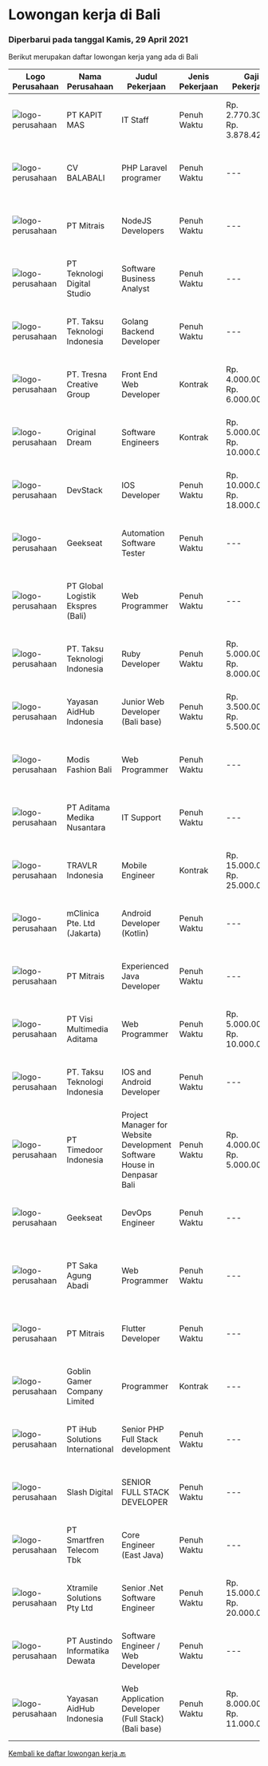 
  # Lowongan kerja di Bali

  ### Diperbarui pada tanggal Kamis, 29 April 2021

  Berikut merupakan daftar lowongan kerja yang ada di Bali

  |Logo Perusahaan | Nama Perusahaan | Judul Pekerjaan | Jenis Pekerjaan | Gaji Pekerjaan | Lokasi | Deskripsi | Tanggal diunggah | Pranala |
  | -------------- | --------------- | --------------- | --------- | --------- | -------------- | ------- | ----------- | ----------- |
  |![logo-perusahaan](https://image-service-cdn.seek.com.au/a6292a8a93a3137a8ddff8ded108627943c58a0f/ee4dce1061f3f616224767ad58cb2fc751b8d2dc)|PT KAPIT MAS|IT Staff|Penuh Waktu|Rp. 2.770.300-Rp. 3.878.420|Denpasar|· Candidate must possess at least Bachelor's Degree.· Required language(s): English.· At least 1 Year of working experience in the related field is...|Rabu, 28 April 2021|https://www.jobstreet.co.id/id/job/it-staff-3519030?token=0~0ee3ec60-12e8-4ee3-9812-5db2c6705324&sectionRank=1&jobId=jobstreet-id-job-3519030|
|![logo-perusahaan](https://image-service-cdn.seek.com.au/51ad688143344492892d184eed2f9e0ee885dcc7/ee4dce1061f3f616224767ad58cb2fc751b8d2dc)|CV BALABALI|PHP Laravel programer|Penuh Waktu|---|Denpasar|We are a new tech company based in Denpasar (Bali) and Surabaya (East Java) with mostly experienced developers, providing solutions for local to...|Rabu, 28 April 2021|https://www.jobstreet.co.id/id/job/php-laravel-programer-3519146?token=0~0ee3ec60-12e8-4ee3-9812-5db2c6705324&sectionRank=2&jobId=jobstreet-id-job-3519146|
|![logo-perusahaan](https://image-service-cdn.seek.com.au/873c75fc9ed6df00967320d343e4e2a794129d8b/ee4dce1061f3f616224767ad58cb2fc751b8d2dc)|PT Mitrais|NodeJS Developers|Penuh Waktu|---|Bali|Build your Career with Mitrais! We're urgently looking for experienced NodeJS Developers to be part of our team for an immediate start.Our client is a...|Selasa, 27 April 2021|https://www.jobstreet.co.id/id/job/nodejs-developers-3504003?token=0~0ee3ec60-12e8-4ee3-9812-5db2c6705324&sectionRank=3&jobId=jobstreet-id-job-3504003|
|![logo-perusahaan](https://image-service-cdn.seek.com.au/c16965c391622f037081a6db422027b644dd73e2/ee4dce1061f3f616224767ad58cb2fc751b8d2dc)|PT Teknologi Digital Studio|Software Business Analyst|Penuh Waktu|---|Denpasar|Perform requirements gathering with various stakeholders and translate the requirements into technical specifications. Analyze and decompose complex...|Senin, 26 April 2021|https://www.jobstreet.co.id/id/job/software-business-analyst-3509918?token=0~0ee3ec60-12e8-4ee3-9812-5db2c6705324&sectionRank=4&jobId=jobstreet-id-job-3509918|
|![logo-perusahaan](https://image-service-cdn.seek.com.au/cdad7eadbef6a47d2c5b4d08a7c1b9886e8f7f8f/ee4dce1061f3f616224767ad58cb2fc751b8d2dc)|PT. Taksu Teknologi Indonesia|Golang Backend Developer|Penuh Waktu|---|Bali|Join Our Team, we are Hiring! If you call yourself a Golang Backend Developer, maybe you are the one! We’re looking for.A Dedicated also dynamic youth...|Selasa, 27 April 2021|https://www.jobstreet.co.id/id/job/golang-backend-developer-3517976?token=0~0ee3ec60-12e8-4ee3-9812-5db2c6705324&sectionRank=5&jobId=jobstreet-id-job-3517976|
|![logo-perusahaan](https://image-service-cdn.seek.com.au/a210762491c73cfce5d6ef0963b0b0de1bd6c69a/ee4dce1061f3f616224767ad58cb2fc751b8d2dc)|PT. Tresna Creative Group|Front End Web Developer|Kontrak|Rp. 4.000.000-Rp. 6.000.000|Bali|The Front End Developer will work alongside the Creative Director and/or Designers to help create websites, while at the same time, keeping the user...|Minggu, 25 April 2021|https://www.jobstreet.co.id/id/job/front-end-web-developer-3509097?token=0~0ee3ec60-12e8-4ee3-9812-5db2c6705324&sectionRank=6&jobId=jobstreet-id-job-3509097|
|![logo-perusahaan](https://image-service-cdn.seek.com.au/d3ae8e1874edee1c10187314a1bc1cb7c641c91e/ee4dce1061f3f616224767ad58cb2fc751b8d2dc)|Original Dream|Software Engineers|Kontrak|Rp. 5.000.000-Rp. 10.000.000|Badung|Smartmates is a Zoho consulting company with offices based in Bali. We help companies use Zoho apps for their business (see www.zoho.com). We're...|Minggu, 25 April 2021|https://www.jobstreet.co.id/id/job/software-engineers-3509463?token=0~0ee3ec60-12e8-4ee3-9812-5db2c6705324&sectionRank=7&jobId=jobstreet-id-job-3509463|
|![logo-perusahaan](https://image-service-cdn.seek.com.au/844257ddb833c49271ee7ad25cc992ad33374fa6/ee4dce1061f3f616224767ad58cb2fc751b8d2dc)|DevStack|IOS Developer|Penuh Waktu|Rp. 10.000.000-Rp. 18.000.000|Denpasar|We are looking for exception and experience iOS Developer to join our team in Bandung or Bali General requirement At least Bachelor degree from...|Selasa, 27 April 2021|https://www.jobstreet.co.id/id/job/ios-developer-3504227?token=0~0ee3ec60-12e8-4ee3-9812-5db2c6705324&sectionRank=8&jobId=jobstreet-id-job-3504227|
|![logo-perusahaan](https://image-service-cdn.seek.com.au/6ec369771236c060e2d7d7d46be9eee1432857a5/ee4dce1061f3f616224767ad58cb2fc751b8d2dc)|Geekseat|Automation Software Tester|Penuh Waktu|---|Badung|We’re looking for an Outstanding Automation Software Tester to join our Awesome Engineering Team at Bali or Bandung.As an Automation Software Tester...|Minggu, 25 April 2021|https://www.jobstreet.co.id/id/job/automation-software-tester-3508789?token=0~0ee3ec60-12e8-4ee3-9812-5db2c6705324&sectionRank=9&jobId=jobstreet-id-job-3508789|
|![logo-perusahaan](https://us.123rf.com/450wm/pavelstasevich/pavelstasevich1811/pavelstasevich181101027/112815900-stock-vector-no-image-available-icon-flat-vector.jpg?ver=6)|PT Global Logistik Ekspres (Bali)|Web Programmer|Penuh Waktu|---|Denpasar|WE'RE HIRINGWeb ProgrammerKualifikasi : Memiliki Semangat kerja yang tinggi Rapi Ramah Ulet dan telaten Deskripsi pekerjaan: Pengembangan, Bugs (Web...|Selasa, 27 April 2021|https://www.jobstreet.co.id/id/job/web-programmer-3517702?token=0~0ee3ec60-12e8-4ee3-9812-5db2c6705324&sectionRank=10&jobId=jobstreet-id-job-3517702|
|![logo-perusahaan](https://image-service-cdn.seek.com.au/cdad7eadbef6a47d2c5b4d08a7c1b9886e8f7f8f/ee4dce1061f3f616224767ad58cb2fc751b8d2dc)|PT. Taksu Teknologi Indonesia|Ruby Developer|Penuh Waktu|Rp. 5.000.000-Rp. 8.000.000|Bali|Join Our Team, we are Hiring! We’re looking for a Dedicated also dynamic engineer to join us as a team to be in the position of Ruby Developer.  At...|Selasa, 27 April 2021|https://www.jobstreet.co.id/id/job/ruby-developer-3518419?token=0~0ee3ec60-12e8-4ee3-9812-5db2c6705324&sectionRank=11&jobId=jobstreet-id-job-3518419|
|![logo-perusahaan](https://image-service-cdn.seek.com.au/078669adaefe01e135b5e151d105709a8092f2c6/ee4dce1061f3f616224767ad58cb2fc751b8d2dc)|Yayasan AidHub Indonesia|Junior Web Developer (Bali base)|Penuh Waktu|Rp. 3.500.000-Rp. 5.500.000|Badung|REQUIREMENTS: Candidate must possess at least Bachelor's Degree in Computer Science or related qualification Proven more than 1 year of functional...|Minggu, 25 April 2021|https://www.jobstreet.co.id/id/job/junior-web-developer-bali-base-3508843?token=0~0ee3ec60-12e8-4ee3-9812-5db2c6705324&sectionRank=12&jobId=jobstreet-id-job-3508843|
|![logo-perusahaan](https://us.123rf.com/450wm/pavelstasevich/pavelstasevich1811/pavelstasevich181101027/112815900-stock-vector-no-image-available-icon-flat-vector.jpg?ver=6)|Modis Fashion Bali|Web Programmer|Penuh Waktu|---|Denpasar|WE'RE HIRINGWeb ProgrammerKualifikasi : Usia 22-23 Tahun Lulusan SMK IT/ Perguruan IT Memiliki pengalaman dalam program Web Programmer...|Selasa, 27 April 2021|https://www.jobstreet.co.id/id/job/web-programmer-3518021?token=0~0ee3ec60-12e8-4ee3-9812-5db2c6705324&sectionRank=13&jobId=jobstreet-id-job-3518021|
|![logo-perusahaan](https://us.123rf.com/450wm/pavelstasevich/pavelstasevich1811/pavelstasevich181101027/112815900-stock-vector-no-image-available-icon-flat-vector.jpg?ver=6)|PT Aditama Medika Nusantara|IT Support|Penuh Waktu|---|Denpasar|WE'RE HIRINGIT SUPPORTKualifikasi : Memahami dan Familiar dengan VueJS Memahami dan Familiar Laravel Menguasai AI/Photoshop merupakan nilai tambah...|Senin, 26 April 2021|https://www.jobstreet.co.id/id/job/it-support-3517139?token=0~0ee3ec60-12e8-4ee3-9812-5db2c6705324&sectionRank=14&jobId=jobstreet-id-job-3517139|
|![logo-perusahaan](https://image-service-cdn.seek.com.au/0b12a742ea945bde3fd751c06ca5f47bb2053690/ee4dce1061f3f616224767ad58cb2fc751b8d2dc)|TRAVLR Indonesia|Mobile Engineer|Kontrak|Rp. 15.000.000-Rp. 25.000.000|Badung|React Native Job SpecificationMobile App DeveloperAs mobile app developer in TRAVLR, you’ll collaborate with stakeholders like UI designer, backend...|Senin, 26 April 2021|https://www.jobstreet.co.id/id/job/mobile-engineer-3517208?token=0~0ee3ec60-12e8-4ee3-9812-5db2c6705324&sectionRank=15&jobId=jobstreet-id-job-3517208|
|![logo-perusahaan](https://image-service-cdn.seek.com.au/3eac216066c62f91a428474b55e86479f21be1b1/ee4dce1061f3f616224767ad58cb2fc751b8d2dc)|mClinica Pte. Ltd (Jakarta)|Android Developer (Kotlin)|Penuh Waktu|---|Bali|mClinica is hiring for a Senior Mobile Developer (Android) to serve our clients in Southeast Asia and support our growth regionally and globally. We...|Senin, 26 April 2021|https://www.jobstreet.co.id/id/job/android-developer-kotlin-3509865?token=0~0ee3ec60-12e8-4ee3-9812-5db2c6705324&sectionRank=16&jobId=jobstreet-id-job-3509865|
|![logo-perusahaan](https://image-service-cdn.seek.com.au/873c75fc9ed6df00967320d343e4e2a794129d8b/ee4dce1061f3f616224767ad58cb2fc751b8d2dc)|PT Mitrais|Experienced Java Developer|Penuh Waktu|---|Bali|Build your Career with Mitrais!  We have clients who are urgently looking for Experienced Java developers for an immediate start. What will you be...|Selasa, 27 April 2021|https://www.jobstreet.co.id/id/job/experienced-java-developer-3504019?token=0~0ee3ec60-12e8-4ee3-9812-5db2c6705324&sectionRank=17&jobId=jobstreet-id-job-3504019|
|![logo-perusahaan](https://image-service-cdn.seek.com.au/a901266873b68e8c5d9090f826f220d9c3625e7d/ee4dce1061f3f616224767ad58cb2fc751b8d2dc)|PT Visi Multimedia Aditama|Web Programmer|Penuh Waktu|Rp. 5.000.000-Rp. 10.000.000|Bali|Requirements: Candidate must possess at least a Diploma, Bachelor's Degree, Art/ Design/ Creative Multimedia, Computer Science/Information Technology,...|Senin, 26 April 2021|https://www.jobstreet.co.id/id/job/web-programmer-3516675?token=0~0ee3ec60-12e8-4ee3-9812-5db2c6705324&sectionRank=18&jobId=jobstreet-id-job-3516675|
|![logo-perusahaan](https://image-service-cdn.seek.com.au/cdad7eadbef6a47d2c5b4d08a7c1b9886e8f7f8f/ee4dce1061f3f616224767ad58cb2fc751b8d2dc)|PT. Taksu Teknologi Indonesia|IOS and Android Developer|Penuh Waktu|---|Bali|Join Our Team, we are Hiring! We’re looking for a Dedicated also dynamic engineer to join us as a team to be in the position of iOS and Android...|Senin, 26 April 2021|https://www.jobstreet.co.id/id/job/ios-and-android-developer-3517092?token=0~0ee3ec60-12e8-4ee3-9812-5db2c6705324&sectionRank=19&jobId=jobstreet-id-job-3517092|
|![logo-perusahaan](https://image-service-cdn.seek.com.au/6a4bab02b8ff094d0604859dad47a24f6448e298/ee4dce1061f3f616224767ad58cb2fc751b8d2dc)|PT Timedoor Indonesia|Project Manager for Website Development Software House in Denpasar Bali|Penuh Waktu|Rp. 4.000.000-Rp. 5.000.000|Bali|If you want to grow up yourself, Timedoor is one of the best places for your career. Our team has come from various culture. We welcome young people...|Jumat, 23 April 2021|https://www.jobstreet.co.id/id/job/project-manager-for-website-development-software-house-in-denpasar-bali-3506259?token=0~0ee3ec60-12e8-4ee3-9812-5db2c6705324&sectionRank=20&jobId=jobstreet-id-job-3506259|
|![logo-perusahaan](https://image-service-cdn.seek.com.au/6ec369771236c060e2d7d7d46be9eee1432857a5/ee4dce1061f3f616224767ad58cb2fc751b8d2dc)|Geekseat|DevOps Engineer|Penuh Waktu|---|Denpasar|Have a seat with us!  The Company:  Geekseat has combined experiences more than 10 years in IT Industry. We value Work-Life Balance. You will work in...|Minggu, 25 April 2021|https://www.jobstreet.co.id/id/job/devops-engineer-3508722?token=0~0ee3ec60-12e8-4ee3-9812-5db2c6705324&sectionRank=21&jobId=jobstreet-id-job-3508722|
|![logo-perusahaan](https://image-service-cdn.seek.com.au/44d134cb33286cb092145d1999c47ce0a2607b7e/ee4dce1061f3f616224767ad58cb2fc751b8d2dc)|PT Saka Agung Abadi|Web Programmer|Penuh Waktu|---|Denpasar|Skill 1.	Pengembang aplikasi Full Stack (PHP/Laravel,MySQL/PostgreSQL,CSS Framework)2.	Mempunyai dasar pengetahuan dalam menggunakan JavaScript dan...|Jumat, 23 April 2021|https://www.jobstreet.co.id/id/job/web-programmer-3515121?token=0~0ee3ec60-12e8-4ee3-9812-5db2c6705324&sectionRank=22&jobId=jobstreet-id-job-3515121|
|![logo-perusahaan](https://image-service-cdn.seek.com.au/873c75fc9ed6df00967320d343e4e2a794129d8b/ee4dce1061f3f616224767ad58cb2fc751b8d2dc)|PT Mitrais|Flutter Developer|Penuh Waktu|---|Bali|Build your Career with Mitrais !  We're looking for experienced Flutter Developer to be part of our team. What will you be doing?  Liase with...|Sabtu, 24 April 2021|https://www.jobstreet.co.id/id/job/flutter-developer-3507780?token=0~0ee3ec60-12e8-4ee3-9812-5db2c6705324&sectionRank=23&jobId=jobstreet-id-job-3507780|
|![logo-perusahaan](https://image-service-cdn.seek.com.au/7f861876d94e0e8f123c58294c25a332f282e295/ee4dce1061f3f616224767ad58cb2fc751b8d2dc)|Goblin Gamer Company Limited|Programmer|Kontrak|---|Bali|Job HighlightsTo develop a logistic system for internal using web application / system.Software system development &amp; programming...|Kamis, 22 April 2021|https://www.jobstreet.co.id/id/job/programmer-4545842/origin/my?token=0~0ee3ec60-12e8-4ee3-9812-5db2c6705324&sectionRank=24&jobId=jobstreet-my-job-4545842|
|![logo-perusahaan](https://image-service-cdn.seek.com.au/ea34d56499eec708c3baffaa79a7a5d6677d0a3f/ee4dce1061f3f616224767ad58cb2fc751b8d2dc)|PT iHub Solutions International|Senior PHP Full Stack development|Penuh Waktu|---|Bali|PHP Senior ProgrammerPT IHub Solutions InternationalAbout PT IHub Solutions International:PT IHub Solutions International is a rapidly growing...|Jumat, 23 April 2021|https://www.jobstreet.co.id/id/job/senior-php-full-stack-development-3501957?token=0~0ee3ec60-12e8-4ee3-9812-5db2c6705324&sectionRank=25&jobId=jobstreet-id-job-3501957|
|![logo-perusahaan](https://image-service-cdn.seek.com.au/691a7005ffbb480fc7ecba50c99c21b92f346076/ee4dce1061f3f616224767ad58cb2fc751b8d2dc)|Slash Digital|SENIOR FULL STACK DEVELOPER|Penuh Waktu|---|Bali|About SlashSlash is a Build Studio. We build remote, autonomous teams to help innovators develop software, products and hi-tech startups. We also...|Senin, 26 April 2021|https://www.jobstreet.co.id/id/job/senior-full-stack-developer-3516831?token=0~0ee3ec60-12e8-4ee3-9812-5db2c6705324&sectionRank=26&jobId=jobstreet-id-job-3516831|
|![logo-perusahaan](https://image-service-cdn.seek.com.au/c3269725c02398816cf1a7ef712f023c3ef90c81/ee4dce1061f3f616224767ad58cb2fc751b8d2dc)|PT Smartfren Telecom Tbk|Core Engineer (East Java)|Penuh Waktu|---|Denpasar|Daily, Weekly, Monthly Preventive Maintenance of EPC Equipment Weekly Report EPC KPI To handle and solve the issued TT as per SLA Ensure Faults (SA...|Sabtu, 24 April 2021|https://www.jobstreet.co.id/id/job/core-engineer-east-java-3502469?token=0~0ee3ec60-12e8-4ee3-9812-5db2c6705324&sectionRank=27&jobId=jobstreet-id-job-3502469|
|![logo-perusahaan](https://image-service-cdn.seek.com.au/886dbb766c5bd832cea6f1bb5b5374b094ca8917/ee4dce1061f3f616224767ad58cb2fc751b8d2dc)|Xtramile Solutions Pty Ltd|Senior .Net Software Engineer|Penuh Waktu|Rp. 15.000.000-Rp. 20.000.000|Bali|We need a senior .Net engineer to help deliver one of our key client’s project in their vision to continue improving the digital communications...|Sabtu, 24 April 2021|https://www.jobstreet.co.id/id/job/senior-net-software-engineer-3508262?token=0~0ee3ec60-12e8-4ee3-9812-5db2c6705324&sectionRank=28&jobId=jobstreet-id-job-3508262|
|![logo-perusahaan](https://image-service-cdn.seek.com.au/0236aec6d905e4db11ce81898d8240103eca71c4/ee4dce1061f3f616224767ad58cb2fc751b8d2dc)|PT Austindo Informatika Dewata|Software Engineer / Web Developer|Penuh Waktu|---|Badung|Who Are We Geonet is a fast growing international web development and online marketing agency. Our offices are based in Bali and we are an Australian...|Sabtu, 24 April 2021|https://www.jobstreet.co.id/id/job/software-engineer-web-developer-3503281?token=0~0ee3ec60-12e8-4ee3-9812-5db2c6705324&sectionRank=29&jobId=jobstreet-id-job-3503281|
|![logo-perusahaan](https://image-service-cdn.seek.com.au/078669adaefe01e135b5e151d105709a8092f2c6/ee4dce1061f3f616224767ad58cb2fc751b8d2dc)|Yayasan AidHub Indonesia|Web Application Developer (Full Stack) (Bali base)|Penuh Waktu|Rp. 8.000.000-Rp. 11.000.000|Kuta|Responsibilities: This role will report to the IT Manager Candidate must be able to manage the complete software development process of the our...|Kamis, 22 April 2021|https://www.jobstreet.co.id/id/job/web-application-developer-full-stack-bali-base-3505479?token=0~0ee3ec60-12e8-4ee3-9812-5db2c6705324&sectionRank=30&jobId=jobstreet-id-job-3505479|


  [Kembali ke daftar lowongan kerja 🔙](../README.md#daftar-lowongan-kerja)
  